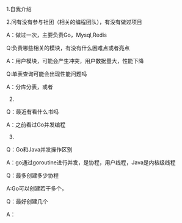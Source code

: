 1.自我介绍

2.问有没有参与社团（相关的编程团队），有没有做过项目

A：做过一次，主要负责Go，Mysql,Redis

Q:负责哪些相关的模块，有没有什么困难点或者亮点

A：用户模块，可能会产生冲突，用户数据量大，性能下降

Q:单表查询可能会出现性能问题吗

A：分库分表，或者

2.

Q：最近有看什么书吗

A：之前看过Go并发编程

3.

Q：Go和Java并发操作区别

A：go通过goroutine进行并发，是协程，用户线程，Java是内核级线程

Q：最多创建多少协程

A:Go可以创建若干多个，

Q：最好创建几个

A：